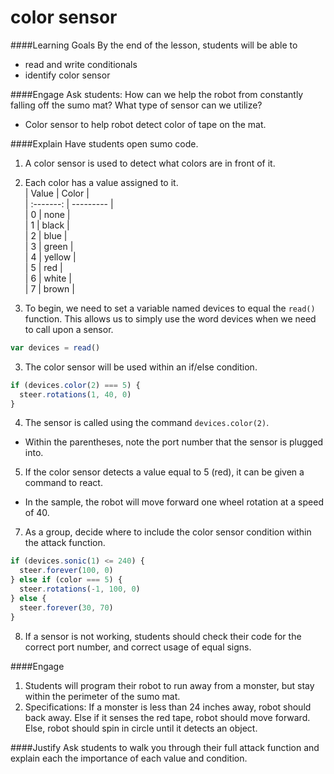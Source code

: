 # color sensor

####Learning Goals
By the end of the lesson, students will be able to
* read and write conditionals
* identify color sensor

####Engage
Ask students: How can we help the robot from constantly falling off the sumo mat? What type of sensor can we utilize?
  + Color sensor to help robot detect color of tape on the mat.

####Explain
Have students open sumo code.

1. A color sensor is used to detect what colors are in front of it. 
2. Each color has a value assigned to it.  
| Value     | Color     |  
| :-------: | --------- |  
| 0         | none      |  
| 1         | black     |  
| 2         | blue      |  
| 3         | green     |  
| 4         | yellow    |  
| 5         | red       |  
| 6         | white     |  
| 7         | brown     |  

3. To begin, we need to set a variable named devices to equal the ```read()``` function. This allows us to simply use the word devices when we need to call upon a sensor. 
```js
var devices = read()
```

3. The color sensor will be used within an if/else condition.
```js
if (devices.color(2) === 5) {
  steer.rotations(1, 40, 0)
}
```

4. The sensor is called using the command ```devices.color(2)```.
  + Within the parentheses, note the port number that the sensor is plugged into.
5. If the color sensor detects a value equal to 5 (red), it can be given a command to react.
  + In the sample, the robot will move forward one wheel rotation at a speed of 40. 
7. As a group, decide where to include the color sensor condition within the attack function.
```js
if (devices.sonic(1) <= 240) {
  steer.forever(100, 0)
} else if (color === 5) {
  steer.rotations(-1, 100, 0)
} else {
  steer.forever(30, 70)
}
```

8. If a sensor is not working, students should check their code for the correct port number, and correct usage of equal signs.


####Engage
1. Students will program their robot to run away from a monster, but stay within the perimeter of the sumo mat. 
2. Specifications: If a monster is less than 24 inches away, robot should back away. Else if it senses the red tape, robot should move forward. Else, robot should spin in circle until it detects an object.  

####Justify
Ask students to walk you through their full attack function and explain each the importance of each value and condition.

